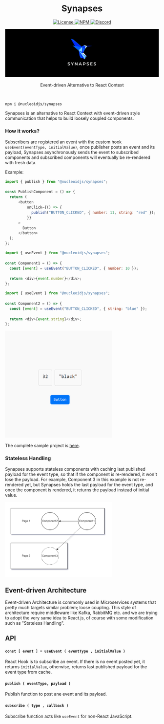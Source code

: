 <h1 align="center">Synapses</h1>

<p align="center">
  <a href="https://www.apache.org/licenses/LICENSE-2.0">
    <img src="https://img.shields.io/badge/Apache-2.0-yellow?style=for-the-badge&logo=apache" alt="License" />
  </a>
  <a href="https://www.npmjs.com/package/@nucleoidjs/synapses">
    <img src="https://img.shields.io/badge/NPM-red?style=for-the-badge&logo=npm" alt="NPM" />
  </a>
  <a href="https://discord.com/invite/eWXFCCuU5y">
    <img src="https://img.shields.io/badge/Discord-lightgrey?style=for-the-badge&logo=discord" alt="Discord" />
  </a>
</p>

![Banner](.github/media/synapses-banner.png)

<p align="center">
  Event-driven Alternative to React Context
</p>

<br/>

```shell
npm i @nucleoidjs/synapses
```

Synapses is an alternative to React Context with event-driven style communication that helps to build loosely coupled components.

### How it works?

Subscribers are registered an event with the custom hook `useEvent(eventType, initialValue)`, once publisher posts an event and its payload, Synapses asynchronously sends the event to subscribed components and subscribed components will eventually be re-rendered with fresh data.

Example:
```javascript
import { publish } from "@nucleoidjs/synapses";

const PublishComponent = () => {
  return (
      <button
          onClick={() => {
            publish("BUTTON_CLICKED", { number: 11, string: "red" });
          }}
      >
        Button
      </button>
  );
};
```

```javascript
import { useEvent } from "@nucleoidjs/synapses";

const Component1 = () => {
  const [event] = useEvent("BUTTON_CLICKED", { number: 10 });

  return <div>{event.number}</div>;
};
```

```javascript
import { useEvent } from "@nucleoidjs/synapses";

const Component2 = () => {
  const [event] = useEvent("BUTTON_CLICKED", { string: "blue" });

  return <div>{event.string}</div>;
};
```

<img src=".github/media/sample.gif" alt="Sample Synapses" width="350" />

The complete sample project is [here](./sample).

### Stateless Handling

Synapses supports stateless components with caching last published payload for the event type, so that if the component is re-rendered, it won't lose the payload. For example, Component 3 in this example is not re-rendered yet, but Synapses holds the last payload for the event type, and once the component is rendered, it returns the payload instead of initial value.

<img src=".github/media/synapses.drawio.png" alt="Synapses Diagram" width="350" />

## Event-driven Architecture

Event-driven Architecture is commonly used in Microservices systems that pretty much targets similar problem; loose coupling. This style of architecture require middleware like Kafka, RabbitMQ etc. and we are trying to adopt the very same idea to React.js, of course with some modification such as "Stateless Handling".

## API

#### `const [ event ] = useEvent ( eventType , initialValue )`

React Hook is to subscribe an event. If there is no event posted yet, it returns `initialValue`, otherwise, returns last published payload for the event type from cache.

#### `publish ( eventType, payload )`

Publish function to post ane event and its payload.

#### `subscribe ( type , callback )`

Subscribe function acts like `useEvent` for non-React JavaScript.
